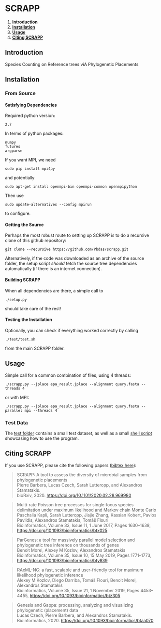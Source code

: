 # SCRAPP

1. **[Introduction](#introduction)**
2. **[Installation](#installation)**
3. **[Usage](#usage)**
4. **[Citing SCRAPP](#citing-scrapp)**

## Introduction
Species Counting on Reference trees viA Phylogenetic Placements

## Installation

<!--
### Through Conda
```
conda install -c bioconda scrapp
```
Thats it! now you can even skip the remaining installation instructions.
-->

### From Source

#### Satisfying Dependencies

Required python version:

    2.7

In terms of python packages:

    numpy
    futures
    argparse

If you want MPI, we need

    sudo pip install mpi4py

and potentially

    sudo apt-get install openmpi-bin openmpi-common openmpipython

Then use

    sudo update-alternatives --config mpirun

to configure.

#### Getting the Source
Perhaps the most robust route to setting up SCRAPP is to do a recursive clone of this github repository:
```
git clone --recursive https://github.com/Pbdas/scrapp.git
```

Alternatively, if the code was downloaded as an archive of the source folder, the setup script _should_ fetch the source tree dependencies automatically (if there is an internet connection).


#### Building SCRAPP
When all dependencies are there, a simple call to
```
./setup.py
```
should take care of the rest!

#### Testing the Installation
Optionally, you can check if everything worked correctly by calling
```
./test/test.sh
```
from the main SCRAPP folder.

## Usage
Simple call for a common combination of files, using 4 threads:

```
./scrapp.py --jplace epa_result.jplace --alignment query.fasta --threads 4
```

or with MPI:
```
./scrapp.py --jplace epa_result.jplace --alignment query.fasta --parallel mpi --threads 4
```

### Test Data

The [test folder](test/) contains a small test dataset, as well as a small [shell script](test/test.sh) showcasing how to use the program.


## Citing SCRAPP

If you use SCRAPP, please cite the following papers ([bibtex here](doc/cite.bib)):

> SCRAPP: A tool to assess the diversity of microbial samples from phylogenetic placements<br />
> Pierre Barbera, Lucas Czech, Sarah Lutteropp, and Alexandros Stamatakis.<br />
> bioRxiv, 2020. https://doi.org/10.1101/2020.02.28.969980

> Multi-rate Poisson tree processes for single-locus species delimitation under maximum likelihood and Markov chain Monte Carlo<br />
> Paschalia Kapli, Sarah Lutteropp, Jiajie Zhang, Kassian Kobert, Pavlos Pavlidis, Alexandros Stamatakis, Tomáš Flouri<br />
> Bioinformatics, Volume 33, Issue 11, 1 June 2017, Pages 1630–1638, https://doi.org/10.1093/bioinformatics/btx025<br />

> ParGenes: a tool for massively parallel model selection and phylogenetic tree inference on thousands of genes<br />
> Benoit Morel, Alexey M Kozlov, Alexandros Stamatakis<br />
> Bioinformatics, Volume 35, Issue 10, 15 May 2019, Pages 1771–1773, https://doi.org/10.1093/bioinformatics/bty839<br />

> RAxML-NG: a fast, scalable and user-friendly tool for maximum likelihood phylogenetic inference<br />
> Alexey M Kozlov, Diego Darriba, Tomáš Flouri, Benoit Morel, Alexandros Stamatakis<br />
> Bioinformatics, Volume 35, Issue 21, 1 November 2019, Pages 4453–4455, https://doi.org/10.1093/bioinformatics/btz305<br />

> Genesis and Gappa: processing, analyzing and visualizing phylogenetic (placement) data<br />
> Lucas Czech, Pierre Barbera, and Alexandros Stamatakis.<br />
> Bioinformatics, 2020. https://doi.org/10.1093/bioinformatics/btaa070<br />

